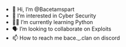 - 👋 Hi, I’m @Bacetamspart
- 🧐 I’m interested in Cyber Security
- 🧑‍💻 I’m currently learning Python
- 🗣 I’m looking to collaborate on Exploits
- 📫 How to reach me bace._.clan on discord
  

<!---
Bacetamspart/Bacetamspart is a ✨ special ✨ repository because its `README.md` (this file) appears on your GitHub profile.
You can click the Preview link to take a look at your changes.
--->
